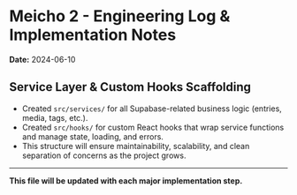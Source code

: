 # Meicho 2 - Engineering Log & Implementation Notes

**Date:** 2024-06-10

## Service Layer & Custom Hooks Scaffolding

- Created `src/services/` for all Supabase-related business logic (entries, media, tags, etc.).
- Created `src/hooks/` for custom React hooks that wrap service functions and manage state, loading, and errors.
- This structure will ensure maintainability, scalability, and clean separation of concerns as the project grows.

---

**This file will be updated with each major implementation step.** 